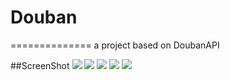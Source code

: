 # Douban
==============
a project based on DoubanAPI

##ScreenShot
![](https://github.com/jzwnju/Douban/Screenshot/1.png)
![](https://github.com/jzwnju/Douban/Screenshot/2.png)
![](https://github.com/jzwnju/Douban/Screenshot/3.png)
![](https://github.com/jzwnju/Douban/Screenshot/4.png)
![](https://github.com/jzwnju/Douban/Screenshot/5.png)
